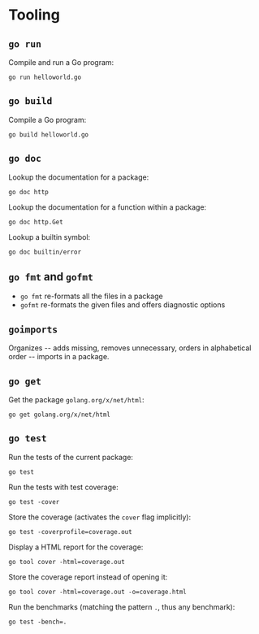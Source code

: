 # Tooling

## `go run`

Compile and run a Go program:

    go run helloworld.go

## `go build`

Compile a Go program:

    go build helloworld.go

## `go doc`

Lookup the documentation for a package:

    go doc http

Lookup the documentation for a function within a package:

    go doc http.Get

Lookup a builtin symbol:

    go doc builtin/error

## `go fmt` and `gofmt`

- `go fmt` re-formats all the files in a package
- `gofmt` re-formats the given files and offers diagnostic options

## `goimports`

Organizes -- adds missing, removes unnecessary, orders in alphabetical order --
imports in a package.

## `go get`

Get the package `golang.org/x/net/html`:

    go get golang.org/x/net/html

## `go test`

Run the tests of the current package:

    go test

Run the tests with test coverage:

    go test -cover

Store the coverage (activates the `cover` flag implicitly):

    go test -coverprofile=coverage.out

Display a HTML report for the coverage:

    go tool cover -html=coverage.out 

Store the coverage report instead of opening it:

    go tool cover -html=coverage.out -o=coverage.html

Run the benchmarks (matching the pattern `.`, thus any benchmark):

    go test -bench=.

